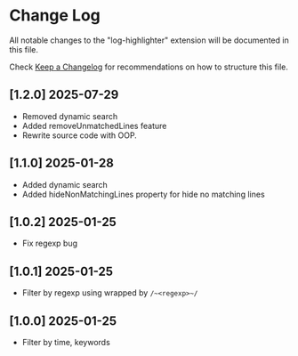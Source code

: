 # Change Log

All notable changes to the "log-highlighter" extension will be documented in this file.

Check [Keep a Changelog](http://keepachangelog.com/) for recommendations on how to structure this file.

## [1.2.0] 2025-07-29

- Removed dynamic search
- Added removeUnmatchedLines feature
- Rewrite source code with OOP.

## [1.1.0] 2025-01-28

- Added dynamic search
- Added hideNonMatchingLines property for hide no matching lines

## [1.0.2] 2025-01-25

- Fix regexp bug

## [1.0.1] 2025-01-25

- Filter by regexp using wrapped by `/~<regexp>~/`

## [1.0.0] 2025-01-25

- Filter by time, keywords